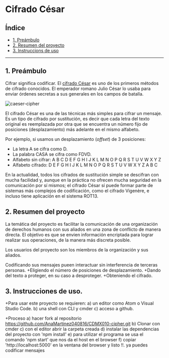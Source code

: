 # Cifrado César

## Índice

* [1. Preámbulo](#1-preámbulo)
* [2. Resumen del proyecto](#2-resumen-del-proyecto)
* [3. Instruccions de uso](#3-instrucciones-de-uso)

***

## 1. Preámbulo

Cifrar significa codificar. El [cifrado César](https://en.wikipedia.org/wiki/Caesar_cipher)
es uno de los primeros métodos de cifrado conocidos. El emperador romano Julio
César lo usaba para enviar órdenes secretas a sus generales en los campos de
batalla.

![caeser-cipher](https://upload.wikimedia.org/wikipedia/commons/thumb/2/2b/Caesar3.svg/2000px-Caesar3.svg.png)

El cifrado César es una de las técnicas más simples para cifrar un mensaje. Es
un tipo de cifrado por sustitución, es decir que cada letra del texto original
es reemplazada por otra que se encuentra un número fijo de posiciones
(desplazamiento) más adelante en el mismo alfabeto.

Por ejemplo, si usamos un desplazamiento (_offset_) de 3 posiciones:

* La letra A se cifra como D.
* La palabra CASA se cifra como FDVD.
* Alfabeto sin cifrar: A B C D E F G H I J K L M N O P Q R S T U V W X Y Z
* Alfabeto cifrado: D E F G H I J K L M N O P Q R S T U V W X Y Z A B C

En la actualidad, todos los cifrados de sustitución simple se descifran con
mucha facilidad y, aunque en la práctica no ofrecen mucha seguridad en la
comunicación por sí mismos; el cifrado César sí puede formar parte de sistemas
más complejos de codificación, como el cifrado Vigenère, e incluso tiene
aplicación en el sistema ROT13.

## 2. Resumen del proyecto

La temática del proyecto es facilitar la comunicación de una organización de 
derechos humanos con sus aliados en una zona de conflicto de manera directa.
El objetivo es que se envien información encriptada para lograr realizar sus 
operaciones, de la manera más discreta posible.

Los usuarios del proyecto son los miembros de la organización y sus aliados.

Codificando sus mensajes pueen interactuar sin interferencia de terceras personas.
+Eligiendo el número de posiciones de desplazamiento.
+Dando del texto a proteger, en su caso a desproteger.
+Obteniendo el cifrado.

## 3. Instrucciones de uso.
+Para usar este proyecto se requieren:
 a) un editor como Atom o Visual Studio Code.
 b) una shell con CLI y cmder
 c) acceso a github.

+Proceso
 a) hacer fork al repositorio https://github.com/AnaMartinez040816/CDMX010-cipher.git 
 b) Clonar con cmder
 c) con el editor abrir la carpeta creada
 d) instalar las dependencias del proyecto con 'npm install'
 e) para utilizar el programa se usa el comando 'npm start' que nos da el host en el browser
 f) copiar 'http://localhost:5000' en la ventana del browser y listo !!.
    ya puedes codificar mensajes
